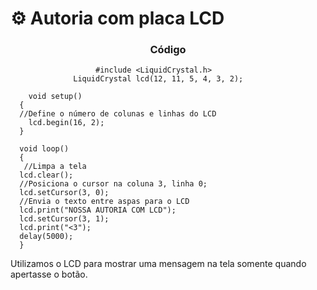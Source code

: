 # ⚙️ Autoria com placa LCD 
    
<h3 align="center">Código</h3> 
 
                       #include <LiquidCrystal.h>    
                  LiquidCrystal lcd(12, 11, 5, 4, 3, 2);
                                          
        void setup()
      {
      //Define o número de colunas e linhas do LCD
        lcd.begin(16, 2);
      }
       
      void loop()
      {
       //Limpa a tela
      lcd.clear();
      //Posiciona o cursor na coluna 3, linha 0;
      lcd.setCursor(3, 0);
      //Envia o texto entre aspas para o LCD
      lcd.print("NOSSA AUTORIA COM LCD");
      lcd.setCursor(3, 1);
      lcd.print("<3");
      delay(5000);
      }
Utilizamos o LCD para mostrar uma mensagem na tela somente quando apertasse o botão.

  
  


  
